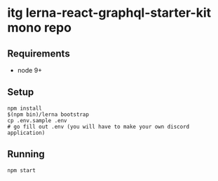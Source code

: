 # itg lerna-react-graphql-starter-kit mono repo

## Requirements

- node 9+

## Setup

```shell
npm install
$(npm bin)/lerna bootstrap
cp .env.sample .env
# go fill out .env (you will have to make your own discord application)
```

## Running
```shell
npm start
```

